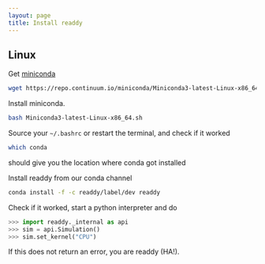 ```yaml
---
layout: page
title: Install readdy
---
```


## Linux

Get [miniconda](https://conda.io/docs/install/quick.html)
```bash
wget https://repo.continuum.io/miniconda/Miniconda3-latest-Linux-x86_64.sh
```
Install miniconda.
```bash
bash Miniconda3-latest-Linux-x86_64.sh
```
Source your `~/.bashrc` or restart the terminal, and check if it worked
```bash
which conda
```
should give you the location where conda got installed

Install readdy from our conda channel
```bash
conda install -f -c readdy/label/dev readdy
```
Check if it worked, start a python interpreter and do
```python
>>> import readdy._internal as api
>>> sim = api.Simulation()
>>> sim.set_kernel("CPU")
```
If this does not return an error, you are readdy (HA!).
